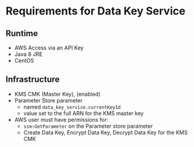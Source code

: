# Requirements for Data Key Service

## Runtime
* AWS Access via an API Key
* Java 8 JRE 
* CentOS


## Infrastructure 
* KMS CMK (Master Key), (enabled)
* Parameter Store parameter 
  * named ```data_key_service.currentKeyId```
  * value set to the full ARN for the KMS master key
* AWS user must have permissions for:
  * ```ssm:GetParameter``` on the Parameter store parameter
  * Create Data Key, Encrypt Data Key, Decrypt Data Key for the KMS CMK
  
